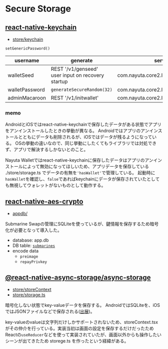 # Secure Storage

## [react-native-keychain](https://github.com/oblador/react-native-keychain)

* [store/keychain](../store/keychain.ts)

`setGenericPassword()`

| username | generate | service |
| -------- | -------- | ------- |
| walletSeed | REST '/v1/genseed'<br/>user input on recovery startup | com.nayuta.core2.lnd.seed |
| walletPassword | `generateSecureRandom(32)` | com.nayuta.core2.lnd.password |
| adminMacaroon | REST '/v1/initwallet' | com.nayuta.core2.lnd.macaroon.admin |

### memo

AndroidとiOSではreact-native-keychainで保存したデータがある状態でアプリをアンインストールしたときの挙動が異なる。
Androidではアプリのアンインストールとともにデータも削除されるが、iOSではデータが残るようになっている。
OSの挙動の違いなので、同じ挙動にしたくてもライブラリでは対処できず、アプリで解決するしかないとのこと。

Nayuta Walletではreact-native-keychainに保存したデータはアプリのアンインストールによって無効になってほしいため、アプリデータを保存している ./store/storage.ts でデータの有無を`'hasWallet'`で管理している。
起動時に`hasWallet`を確認し、`false`であればkeychainにデータが保存されていたとしても無視してウォレットがないものとして動作する。

## [react-native-aes-crypto](https://github.com/tectiv3/react-native-aes)

* [appdb/](../appdb/index.ts)

Submarine Swapの管理にSQLiteを使っているが、鍵情報を保存するため暗号化が必要となって導入した。

* database: app.db
* DB table: [`submarines`](lspclient/submarineDb.plantuml)
* encode data
  * `preimage`
  * `repayPrivkey`

## [@react-native-async-storage/async-storage](https://github.com/react-native-async-storage/async-storage)

* [store/storeContext](../store/storeContext.tsx)
* [store/storage.ts](../store/storage.ts)

暗号化しない状態でkey-valueデータを保存する。
AndroidではSQLiteを、iOSではJSONファイルなどで保存される([出展](https://react-native-async-storage.github.io/async-storage/docs/advanced/where_data_stored))。

key-valueのvalueは文字列だけしかサポートされないため、storeContext.tsx がその仲介を行っている。実装当初は画面の設定を保存するだけだったためReactの`useReducer`などを使って実装されていたが、画面以外からも操作したいシーンが出てきたため storege.ts を作ったという経緯がある。
